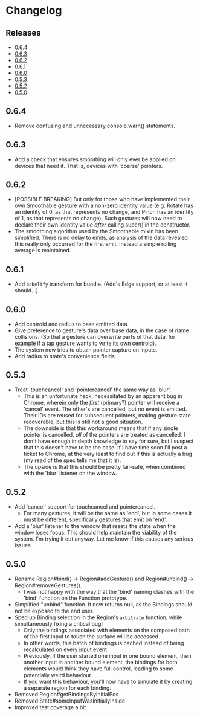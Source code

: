 # Changelog

## Releases

- [0.6.4](#064)
- [0.6.3](#063)
- [0.6.2](#062)
- [0.6.1](#061)
- [0.6.0](#060)
- [0.5.3](#053)
- [0.5.2](#052)
- [0.5.0](#050)

## 0.6.4

- Remove confusing and unnecessary console.warn() statements.

## 0.6.3

- Add a check that ensures smoothing will only ever be applied on devices that
  need it. That is, devices with 'coarse' pointers.

## 0.6.2

- [POSSIBLE BREAKING] But only for those who have implemented their own
  Smoothable gesture with a non-zero identity value (e.g. Rotate has an identity
  of 0, as that represents no change, and Pinch has an identity of 1, as that
  represents no change). Such gestures will now need to declare their own
  identity value *after* calling super() in the constructor.
- The smoothing algorithm used by the Smoothable mixin has been simplified.
  There is no delay to emits, as analysis of the data revealed this really only
  occurred for the first emit. Instead a simple rolling average is maintained.

## 0.6.1

- Add `babelify` transform for bundle. (Add's Edge support, or at least it
  should...)

## 0.6.0

- Add centroid and radius to base emitted data.
- Give preference to gesture's data over base data, in the case of name
  collisions. (So that a gesture can overwrite parts of that data, for example
  if a tap gesture wants to write its own centroid).
- The system now tries to obtain pointer capture on inputs.
- Add radius to state's convenience fields.

## 0.5.3

- Treat 'touchcancel' and 'pointercancel' the same way as 'blur'.
    - This is an unfortunate hack, necessitated by an apparent bug in Chrome,
      wherein only the _first_ (primary?) pointer will receive a 'cancel' event.
      The other's are cancelled, but no event is emitted. Their IDs are reused
      for subsequent pointers, making gesture state recoverable, but this is
      still not a good situation.
    - The downside is that this workaround means that if any single pointer is
      cancelled, _all_ of the pointers are treated as cancelled. I don't have
      enough in depth knowledge to say for sure, but I suspect that this doesn't
      have to be the case. If I have time soon I'll post a ticket to Chrome, at
      the very least to find out if this is actually a bug (my read of the spec
      tells me that it is).
    - The upside is that this should be pretty fail-safe, when combined with the
      'blur' listener on the window.

## 0.5.2

- Add 'cancel' support for touchcancel and pointercancel.
    - For many gestures, it will be the same as 'end', but in some cases it must
      be different, specifically gestures that emit on 'end'.
- Add a 'blur' listener to the window that resets the state when the window
  loses focus. This should help maintain the viability of the system. I'm trying
  it out anyway. Let me know if this causes any serious issues.

## 0.5.0

- Rename Region#bind() -> Region#addGesture() and Region#unbind() ->
  Region#removeGestures().
    - I was not happy with the way that the 'bind' naming clashes with the
      'bind' function on the Function prototype.
- Simplified "unbind" function. It now returns null, as the Bindings should not
  be exposed to the end user.
- Sped up Binding selection in the Region's `arbitrate` function, while
  simultaneously fixing a critical bug!
    - Only the bindings associated with elements on the composed path of the
      first input to touch the surface will be accessed.
    - In other words, this batch of bindings is cached instead of being
      recalculated on every input event.
    - Previously, if the user started one input in one bound element, then
      another input in another bound element, the bindings for both elements
      would think they have full control, leading to some potentially weird
      behaviour.
    - If you want this behaviour, you'll now have to simulate it by creating a
      separate region for each binding.
- Removed Region#getBindingsByInitialPos
- Removed State#someInputWasInitiallyInside
- Improved test coverage a bit

